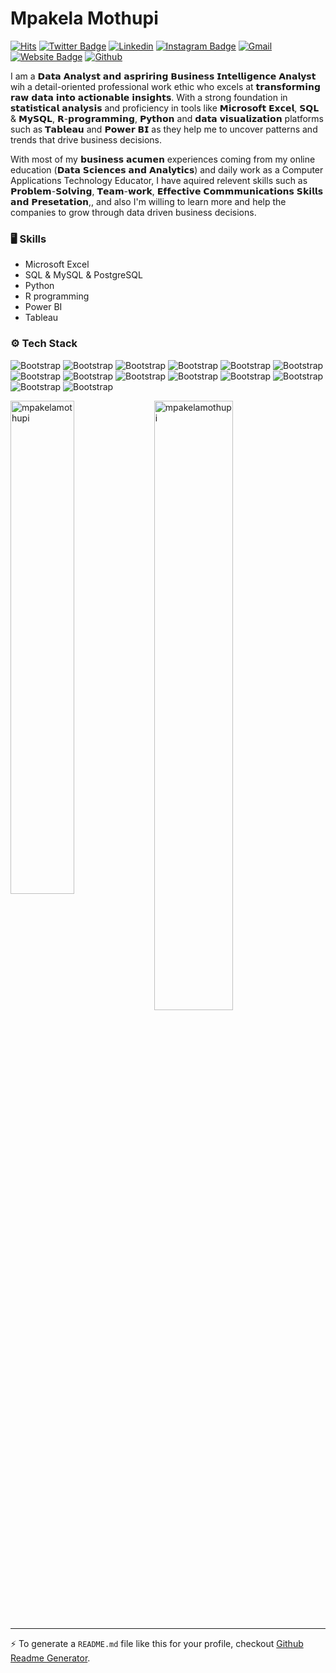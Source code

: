 # Mpakela Mothupi 

[![Hits](https://hits.seeyoufarm.com/api/count/incr/badge.svg?url=https%3A%2F%2Fgithub.com%2Fmpakelamothupi%2Fmpakelamothupi&count_bg=%2379C83D&title_bg=%23555555&icon=&icon_color=%23E7E7E7&title=Profile+Views&edge_flat=false)](https://hits.seeyoufarm.com)
[![Twitter Badge](https://img.shields.io/badge/-Twitter-1da1f2?labelColor=1da1f2&logo=twitter&logoColor=white&link=https://twitter.com/https://x.com/mpakelamotupi)](https://twitter.com/https://x.com/mpakelamothupi)
[![Linkedin](https://img.shields.io/badge/-LinkedIn-blue?style=flat&logo=Linkedin&logoColor=white)](https://www.linkedin.com/in/www.linkedin.com/in/mpakelamothupi/)
[![Instagram Badge](https://img.shields.io/badge/-Instagram-purple?logo=instagram&logoColor=white&link=https://instagram.com/https://www.instagram.com/phaksmothupi/?hl=en/)](https://www.instagram.com/https://www.instagram.com/phaksmothupi/?hl=en)
[![Gmail](https://img.shields.io/badge/-Gmail-c14438?style=flat&logo=Gmail&logoColor=white)](mailto:mpakelamothupi02@gmail.com)
[![Website Badge](https://img.shields.io/badge/-Website-c14438?style=flat&logo=Google-Chrome&logoColor=white&link=https://github.com/mpakelamothupi)](https://github.com/mpakelamothupi)
[![Github](https://img.shields.io/github/followers/mpakelamothupi?label=Follow&style=social)](https://github.com/mpakelamothupi)

I am a 𝗗𝗮𝘁𝗮 𝗔𝗻𝗮𝗹𝘆𝘀𝘁 𝗮𝗻𝗱 𝗮𝘀𝗽𝗿𝗶𝗿𝗶𝗻𝗴 𝗕𝘂𝘀𝗶𝗻𝗲𝘀𝘀 𝗜𝗻𝘁𝗲𝗹𝗹𝗶𝗴𝗲𝗻𝗰𝗲 𝗔𝗻𝗮𝗹𝘆𝘀𝘁 wih a detail-oriented professional work ethic who excels at 𝘁𝗿𝗮𝗻𝘀𝗳𝗼𝗿𝗺𝗶𝗻𝗴 𝗿𝗮𝘄 𝗱𝗮𝘁𝗮 𝗶𝗻𝘁𝗼 𝗮𝗰𝘁𝗶𝗼𝗻𝗮𝗯𝗹𝗲 𝗶𝗻𝘀𝗶𝗴𝗵𝘁𝘀. With a strong foundation in 𝘀𝘁𝗮𝘁𝗶𝘀𝘁𝗶𝗰𝗮𝗹 𝗮𝗻𝗮𝗹𝘆𝘀𝗶𝘀 and proficiency in tools like 𝗠𝗶𝗰𝗿𝗼𝘀𝗼𝗳𝘁 𝗘𝘅𝗰𝗲𝗹, 𝗦𝗤𝗟 & 𝗠𝘆𝗦𝗤𝗟, 𝗥-𝗽𝗿𝗼𝗴𝗿𝗮𝗺𝗺𝗶𝗻𝗴, 𝗣𝘆𝘁𝗵𝗼𝗻 and 𝗱𝗮𝘁𝗮 𝘃𝗶𝘀𝘂𝗮𝗹𝗶𝘇𝗮𝘁𝗶𝗼𝗻 platforms such as 𝗧𝗮𝗯𝗹𝗲𝗮𝘂 and 𝗣𝗼𝘄𝗲𝗿 𝗕𝗜 as they help me to uncover patterns and trends that drive business decisions.

With most of my 𝗯𝘂𝘀𝗶𝗻𝗲𝘀𝘀 𝗮𝗰𝘂𝗺𝗲𝗻 experiences coming from my online education (𝗗𝗮𝘁𝗮 𝗦𝗰𝗶𝗲𝗻𝗰𝗲𝘀 𝗮𝗻𝗱 𝗔𝗻𝗮𝗹𝘆𝘁𝗶𝗰𝘀) and daily work as a Computer Applications Technology Educator, I have aquired relevent skills such as 𝗣𝗿𝗼𝗯𝗹𝗲𝗺-𝗦𝗼𝗹𝘃𝗶𝗻𝗴, 𝗧𝗲𝗮𝗺-𝘄𝗼𝗿𝗸, 𝗘𝗳𝗳𝗲𝗰𝘁𝗶𝘃𝗲 𝗖𝗼𝗺𝗺𝗺𝘂𝗻𝗶𝗰𝗮𝘁𝗶𝗼𝗻𝘀 𝗦𝗸𝗶𝗹𝗹𝘀 𝗮𝗻𝗱 𝗣𝗿𝗲𝘀𝗲𝘁𝗮𝘁𝗶𝗼𝗻,, and also I'm willing to learn more and help the companies to grow through data driven business decisions.

### 🖥 Skills

- Microsoft Excel
- SQL & MySQL & PostgreSQL
- Python
- R programming
- Power BI
- Tableau
### ⚙️ Tech Stack

![Bootstrap](https://img.shields.io/badge/-Python-05122A?style=flat-square&logo=Python&color=353535) ![Bootstrap](https://img.shields.io/badge/-Scikit%20Learn-05122A?style=flat-square&logo=Scikit-Learn&color=353535) ![Bootstrap](https://img.shields.io/badge/-MySQL-05122A?style=flat-square&logo=MySQL&color=353535) ![Bootstrap](https://img.shields.io/badge/-PostgreSQL-05122A?style=flat-square&logo=PostgreSQL&color=353535) ![Bootstrap](https://img.shields.io/badge/-Pandas-05122A?style=flat-square&logo=Pandas&color=353535) ![Bootstrap](https://img.shields.io/badge/-Numpy-05122A?style=flat-square&logo=Numpy&color=353535) ![Bootstrap](https://img.shields.io/badge/-Matplotlib-05122A?style=flat-square&logo=Matplotlib&color=353535) ![Bootstrap](https://img.shields.io/badge/-Seaborn-05122A?style=flat-square&logo=Seaborn&color=353535) ![Bootstrap](https://img.shields.io/badge/-Microsoft%20Excel-05122A?style=flat-square&logo=Microsoft-Excel&color=353535) ![Bootstrap](https://img.shields.io/badge/-SQL-05122A?style=flat-square&logo=SQL&color=353535) ![Bootstrap](https://img.shields.io/badge/-Python-05122A?style=flat-square&logo=Python&color=353535) ![Bootstrap](https://img.shields.io/badge/-R%20programming-05122A?style=flat-square&logo=R-programming&color=353535) ![Bootstrap](https://img.shields.io/badge/-Power%20BI-05122A?style=flat-square&logo=Power-BI&color=353535) ![Bootstrap](https://img.shields.io/badge/-Tableau-05122A?style=flat-square&logo=Tableau&color=353535)

<div>
  <img width="45%" align="left" src="https://github-readme-stats.vercel.app/api/top-langs?username=mpakelamothupi&show_icons=true&locale=en&layout=compact" alt="mpakelamothupi" />
  <img width="50%"  src="https://github-readme-streak-stats.herokuapp.com/?user=mpakelamothupi&" alt="mpakelamothupi" />
</div>


---
:zap: To generate a `README.md` file like this for your profile, checkout [Github Readme Generator](https://hejazizo-github-profile-readme-srcstreamlit-app-i6skm7.streamlit.app/).

